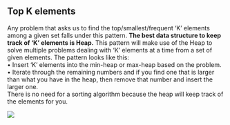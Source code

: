 ## Top K elements

Any problem that asks us to find the top/smallest/frequent ‘K’ elements among a given set falls under this pattern.
<b>The best data structure to keep track of ‘K’ elements is Heap.</b> This pattern will make use of the Heap to solve multiple problems dealing with ‘K’ 
elements at a time from a set of given elements. The pattern looks like this: <br> 
&#8226; Insert ‘K’ elements into the min-heap or max-heap based on the problem. <br>
&#8226; Iterate through the remaining numbers and if you find one that is larger than what you have in the heap, then remove that number and insert 
the larger one.<br>
There is no need for a sorting algorithm because the heap will keep track of the elements for you.

<img src="https://hackernoon.com/_next/image?url=https%3A%2F%2Fcdn.hackernoon.com%2Fimages%2FG9YRlqC9joZNTWsi1ul7tRkO6tv1-uuow3wb1.jpg&w=1920&q=75" />
